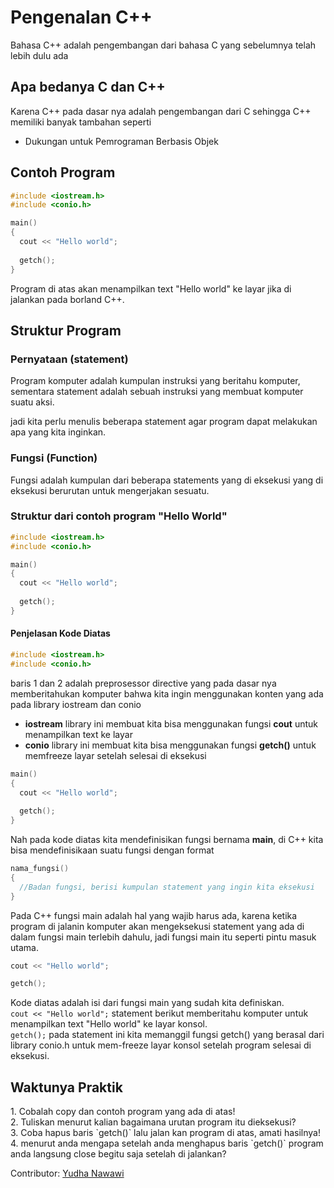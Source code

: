 <h1>Pengenalan C++</h1>
Bahasa C++ adalah pengembangan dari bahasa C yang sebelumnya telah lebih dulu ada

<h2>Apa bedanya C dan C++</h2>
Karena C++ pada dasar nya adalah pengembangan dari C sehingga C++ memiliki banyak tambahan seperti</br>
<ul>
  <li>Dukungan untuk Pemrograman Berbasis Objek</li>
</ul>
<h2>Contoh Program</h2>

```c++
#include <iostream.h>
#include <conio.h>

main() 
{
  cout << "Hello world";
  
  getch();
}
```
Program di atas akan menampilkan text "Hello world" ke layar jika di jalankan pada borland C++.
<h2>Struktur Program</h2>
<h3>Pernyataan (statement)</h3>
Program komputer adalah kumpulan instruksi yang beritahu komputer, sementara statement adalah sebuah instruksi yang membuat komputer suatu aksi.

jadi kita perlu menulis beberapa statement agar program dapat melakukan apa yang kita inginkan.

<h3>Fungsi (Function)</h3>
Fungsi adalah kumpulan dari beberapa statements yang di eksekusi yang di eksekusi berurutan untuk mengerjakan sesuatu.

<h3>Struktur dari contoh program "Hello World"</h3>

```c++
#include <iostream.h>
#include <conio.h>

main() 
{
  cout << "Hello world";
  
  getch();
}
```
<h4>Penjelasan Kode Diatas</h4>

```c++
#include <iostream.h>
#include <conio.h>
```

baris 1 dan 2 adalah preprosessor directive yang pada dasar nya memberitahukan komputer bahwa kita ingin menggunakan konten yang ada
pada library iostream dan conio
<ul>
  <li><b>iostream</b> library ini membuat kita bisa menggunakan fungsi <b>cout</b> untuk menampilkan text ke layar</li>
  <li><b>conio</b> library ini membuat kita bisa menggunakan fungsi <b>getch()</b> untuk memfreeze layar setelah selesai di eksekusi</li>
</ul>

```c++
main() 
{
  cout << "Hello world";
  
  getch();
}
```
Nah pada kode diatas kita mendefinisikan fungsi bernama <b>main</b>, di C++ kita bisa mendefinisikaan suatu fungsi dengan format
```c++
nama_fungsi() 
{
  //Badan fungsi, berisi kumpulan statement yang ingin kita eksekusi
}
```
Pada C++ fungsi main adalah hal yang wajib harus ada, karena ketika program di jalanin komputer akan mengeksekusi statement yang ada di dalam fungsi main terlebih dahulu, 
jadi fungsi main itu seperti pintu masuk utama.
```c++
cout << "Hello world";

getch();
```
Kode diatas adalah isi dari fungsi main yang sudah kita definiskan.</br>
`cout << "Hello world";` statement berikut memberitahu komputer untuk menampilkan text "Hello world" ke layar konsol.</br>
`getch();` pada statement ini kita memanggil fungsi getch() yang berasal dari library conio.h untuk mem-freeze layar konsol setelah program selesai di eksekusi.</br>

<h2>Waktunya Praktik</h2>
1. Cobalah copy dan contoh program yang ada di atas!</br>
2. Tuliskan menurut kalian bagaimana urutan program itu dieksekusi?</br>
3. Coba hapus baris `getch()` lalu jalan kan program di atas, amati hasilnya!</br>
4. menurut anda mengapa setelah anda menghapus baris `getch()` program anda langsung close begitu saja setelah di jalankan?</br>

Contributor: <a href="https://id.linkedin.com/in/yudha-nawawi-84b4311a0">Yudha Nawawi</a>
